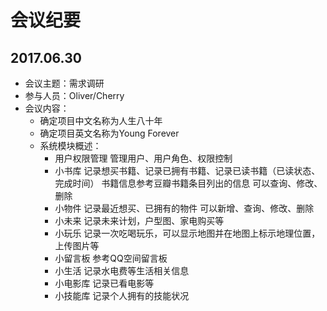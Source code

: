 # 会议纪要

## 2017.06.30

* 会议主题：需求调研
* 参与人员：Oliver/Cherry
* 会议内容：
    * 确定项目中文名称为人生八十年
    * 确定项目英文名称为Young Forever
    * 系统模块概述：
        * 用户权限管理
            管理用户、用户角色、权限控制
        * 小书库
            记录想买书籍、记录已拥有书籍、记录已读书籍（已读状态、完成时间）
            书籍信息参考豆瓣书籍条目列出的信息
            可以查询、修改、删除
        * 小物件
            记录最近想买、已拥有的物件
            可以新增、查询、修改、删除
        * 小未来
            记录未来计划，户型图、家电购买等
        * 小玩乐
            记录一次吃喝玩乐，可以显示地图并在地图上标示地理位置，上传图片等
        * 小留言板
            参考QQ空间留言板
        * 小生活
            记录水电费等生活相关信息
        * 小电影库
            记录已看电影等
        * 小技能库
            记录个人拥有的技能状况
